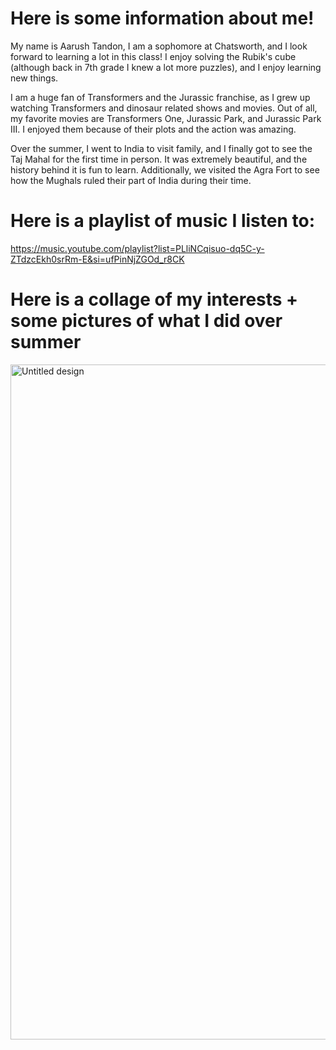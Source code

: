 # Here is some information about me! 
My name is Aarush Tandon, I am a sophomore at Chatsworth, and I look forward to learning a lot in this class! I enjoy solving the Rubik's cube (although back in 7th grade I knew a lot more puzzles), and I enjoy learning new things. 

I am a huge fan of Transformers and the Jurassic franchise, as I grew up watching Transformers and dinosaur related shows and movies. Out of all, my favorite movies are Transformers One, Jurassic Park, and Jurassic Park III. I enjoyed them because of their plots and the action was amazing. 

Over the summer, I went to India to visit family, and I finally got to see the Taj Mahal for the first time in person. It was extremely beautiful, and the history behind it is fun to learn. Additionally, we visited the Agra Fort to see how the Mughals ruled their part of India during their time. 

# Here is a playlist of music I listen to: 
https://music.youtube.com/playlist?list=PLliNCqisuo-dq5C-y-ZTdzcEkh0srRm-E&si=ufPinNjZGOd_r8CK



# Here is a collage of my interests + some pictures of what I did over summer
<img width="1920" height="1080" alt="Untitled design" src="https://github.com/user-attachments/assets/fb73f355-2495-4329-9097-68a0fe6ae477" />
